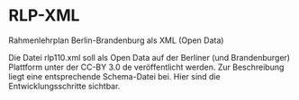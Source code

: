 # RLP-XML
Rahmenlehrplan Berlin-Brandenburg als XML (Open Data)

Die Datei rlp110.xml soll als Open Data auf der Berliner (und Brandenburger) Plattform unter der CC-BY 3.0 de veröffentlicht werden.
Zur Beschreibung liegt eine entsprechende Schema-Datei bei.
Hier sind die Entwicklungsschritte sichtbar.

